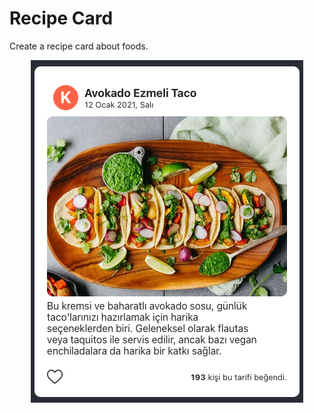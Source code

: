 # Recipe Card

Create a recipe card about foods.

<p align="center">
  <img src="recipe-card.png" alt="Recipe Card"/>
</p>

